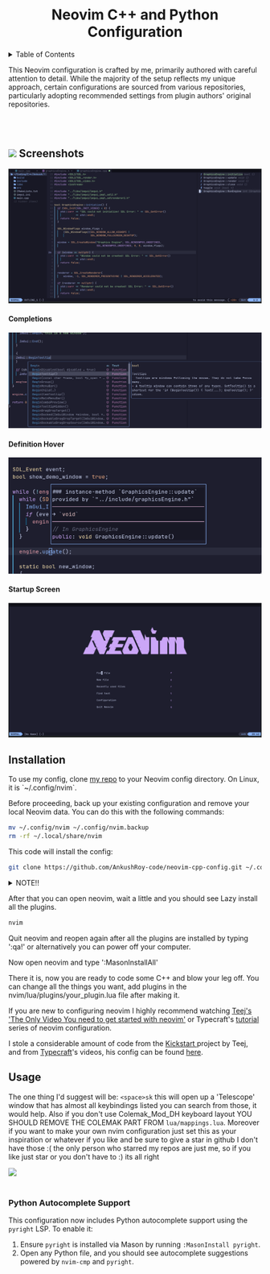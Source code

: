 <h1 align="center" > Neovim C++ and Python Configuration </h1>

<details>
    <summary>Table of Contents</summary>
    <ol>
        <li>
            <a href="#Screenshot">Screenshots</a>
        </li>
        <li>
            <a href="#install">Installation</a>
        </li>
        <li>
            <a href="#usage">Usage</a>
        </li>
    </ol>
</details>

This Neovim configuration is crafted by me, primarily authored with careful attention to detail. While the majority of the setup reflects my unique approach, certain configurations are sourced from various repositories, particularly adopting recommended settings from plugin authors' original repositories.

<br><br>

<h2 id="Screenshot">
 <img src="https://media2.giphy.com/media/QssGEmpkyEOhBCb7e1/giphy.gif?cid=ecf05e47a0n3gi1bfqntqmob8g9aid1oyj2wr3ds3mg700bl&rid=giphy.gif" width="25" class="overviews">
  <b> Screenshots
  </b>
</h2>

<img src="Screenshots/ss1.png" >

#### Completions

<img src="Screenshots/suggestions.png" >

#### Definition Hover

<img src="Screenshots/functionDef.png" >

#### Startup Screen

<img src="Screenshots/Startup.png" >

<h2 id="install"> Installation</h2>
To use my config, clone <a href="https://github.com/AnkushRoy-code/neovim-cpp-config.git">my repo</a> to your Neovim config directory. On Linux, it is `~/.config/nvim`.

Before proceeding, back up your existing configuration and remove your local Neovim data. You can do this with the following commands:

```bash
mv ~/.config/nvim ~/.config/nvim.backup
rm -rf ~/.local/share/nvim
```

This code will install the config:

```bash
git clone https://github.com/AnkushRoy-code/neovim-cpp-config.git ~/.config/nvim
```

<details>
<summary> NOTE!! </summary>
<br>
    You might want to remove the Screenshots directory and README.md file because they are of no use. You can do that by:
        
    rm -rf ~/.config/nvim/Screenshots ~/.config/nvim/README.md
</details>

After that you can open neovim, wait a little and you should see Lazy install all the plugins.

```bash
nvim
```

Quit neovim and reopen again after all the plugins are installed by typing '<esc>:qa!' or alternatively you can power off your computer.

Now open neovim and type ':MasonInstallAll'

There it is, now you are ready to code some C++ and blow your leg off. You can change all the things you want, add plugins in the nvim/lua/plugins/your_plugin.lua file after making it.

If you are new to configuring neovim I highly recommend watching <a href="https://www.google.com/url?sa=t&source=web&rct=j&opi=89978449&url=https://www.youtube.com/watch%3Fv%3Dm8C0Cq9Uv9o&ved=2ahUKEwj3mces4cOFAxUSwjgGHa0kAKUQtwJ6BAgVEAI&usg=AOvVaw3l37-ZOdfWEAkvP4MVRD_U">Teej's 'The Only Video You need to get started with neovim'</a> or Typecraft's <a href="https://www.google.com/url?sa=t&source=web&rct=j&opi=89978449&url=https://www.youtube.com/playlist%3Flist%3DPLsz00TDipIffreIaUNk64KxTIkQaGguqn&ved=2ahUKEwj_7riO4sOFAxVe4jgGHT_mBZ0QFnoECBQQAQ&usg=AOvVaw2Oe1-1SEDQeFuGpzLABLGX">tutorial </a>series of neovim configuration.

I stole a considerable amount of code from the <a href="https://www.google.com/url?sa=t&source=web&rct=j&opi=89978449&url=https://github.com/nvim-lua/kickstart.nvim&ved=2ahUKEwid55XN4sOFAxUnn2MGHe65Dp4QFnoECAYQAQ&usg=AOvVaw0elyrLhk3eytqxq9Vwm2zh"> Kickstart </a>project by Teej, and from <a href="https://www.youtube.com/@typecraft_dev">Typecraft</a>'s videos, his config can be found <a href="https://github.com/typecraft-dev/dotfiles/tree/master/nvim">here</a>.

<h2 id="usage"> Usage </h2>

The one thing I'd suggest will be: `<space>sk` this will open up a 'Telescope' window that has almost all keybindings listed you can search from those, it would help. Also if you don't use Colemak_Mod_DH keyboard layout YOU SHOULD REMOVE THE COLEMAK PART FROM `lua/mappings.lua`. Moreover if you want to make your own nvim configuration just set this as your inspiration or whatever if you like and be sure to give a star in github I don't have those :( the only person who starred my repos are just me, so if you like just star or you don't have to :) its all right

<img src="https://user-images.githubusercontent.com/73097560/115834477-dbab4500-a447-11eb-908a-139a6edaec5c.gif"><br><br>

### Python Autocomplete Support

This configuration now includes Python autocomplete support using the `pyright` LSP. To enable it:

1. Ensure `pyright` is installed via Mason by running `:MasonInstall pyright`.
2. Open any Python file, and you should see autocomplete suggestions powered by `nvim-cmp` and `pyright`.
